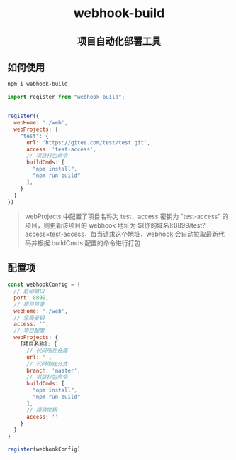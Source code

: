 <center><h1>webhook-build</h1></center>

<center><h2>项目自动化部署工具</h2></center>

## 如何使用

```sh
npm i webhook-build
```

```js
import register from "webhook-build";


register({
  webHome: './web',
  webProjects: {
    "test": {
      url: 'https://gitee.com/test/test.git',
      access: 'test-access',
      // 项目打包命令
      buildCmds: [
        "npm install",
        "npm run build"
      ],
    }
  }
})
```

> webProjects 中配置了项目名称为 test，access 密钥为 "test-access" 的项目，则更新该项目的 webhook 地址为 ${你的域名}:8899/test?access=test-access，每当请求这个地址，webhook 会自动拉取最新代码并根据 buildCmds 配置的命令进行打包

## 配置项

```js
const webhookConfig = {
  // 启动端口
  port: 8899,
  // 项目目录
  webHome: './web',
  // 全局密钥
  access: '',
  // 项目配置
  webProjects: {
    [项目名称]: {
      // 代码所在仓库
      url: '',
      // 代码所在分支
      branch: 'master',
      // 项目打包命令
      buildCmds: [
        "npm install",
        "npm run build"
      ],
      // 项目密钥
      access: ''
    }
  }
}

register(webhookConfig)
```


